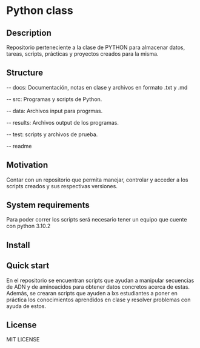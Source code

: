 # Python class



## Description

Repositorio perteneciente a la clase de PYTHON para almacenar datos, tareas, scripts, prácticas y proyectos creados para la misma.



## Structure

-- docs: Documentación, notas en clase y archivos en formato .txt y .md

-- src: Programas y scripts de Python.

-- data: Archivos input para progrmas.

-- results: Archivos output de los programas.

-- test: scripts y archivos de prueba.

-- readme



## Motivation

Contar con un repositorio que permita manejar, controlar y acceder a los scripts creados y sus respectivas versiones.



## System requirements

Para poder correr los scripts será necesario tener un equipo que cuente con python 3.10.2 



## Install





## Quick start

En el repositorio se encuentran scripts que ayudan a manipular secuencias de ADN y de aminoacidos para obtener datos concretos acerca de estas. Además, se crearan scripts que ayuden a lxs estudiantes a poner en práctica los conocimientos aprendidos en clase y resolver problemas con ayuda de estos.



## License

MIT LICENSE

